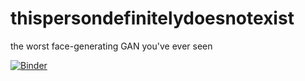 # thispersondefinitelydoesnotexist
the worst face-generating GAN you've ever seen

[![Binder](https://mybinder.org/badge_logo.svg)](https://mybinder.org/v2/gh/yokento/thispersondefinitelydoesnotexist/HEAD?urlpath=%2Fvoila%2Frender%2FDCGAN_face_generation_APP_v3.ipynb)


